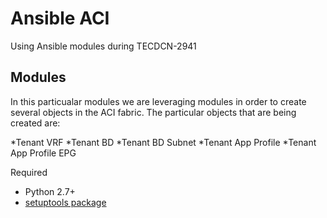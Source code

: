 
# Ansible ACI

Using Ansible modules during TECDCN-2941

## Modules

In this particualar modules we are leveraging modules in order to create several objects in the ACI fabric. The particular objects that are being created are:

  *Tenant VRF
  *Tenant BD
  *Tenant BD Subnet
  *Tenant App Profile
  *Tenant App Profile EPG

Required

* Python 2.7+
* [setuptools package](https://pypi.python.org/pypi/setuptools)
